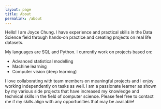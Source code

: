 ```yaml
---
layout: page
title: About
permalink: /about
---
```


Hello! I am Joyce Chung. I have experience and practical skills in the Data Science field through hands-on practice and creating projects on real life datasets.

My languages are SQL and Python. I currently work on projects based on: 
- Advanced statistical modelling
- Machine learning
- Computer vision (deep learning)
  
I love collaborating with team members on meaningful projects and I enjoy working independently on tasks as well. I am a passionate learner as shown by my various side projects that have increased my knowledge and technical skills in the field of computer science. Please feel free to contact me if my skills align with any opportunities that may be available!
